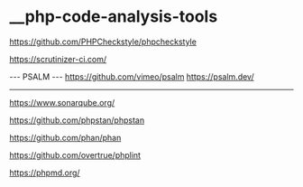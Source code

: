 # __php-code-analysis-tools

<!-- Contenuto migrato da _docs/__php-code-analysis-tools.txt -->

https://github.com/PHPCheckstyle/phpcheckstyle

https://scrutinizer-ci.com/

--- PSALM ---
https://github.com/vimeo/psalm
https://psalm.dev/

------------------
https://www.sonarqube.org/

https://github.com/phpstan/phpstan

https://github.com/phan/phan

https://github.com/overtrue/phplint

https://phpmd.org/


